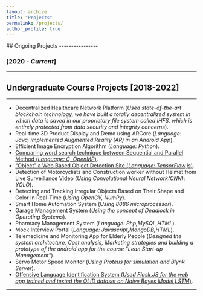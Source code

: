 ```yaml
---
layout: archive
title: "Projects"
permalink: /projects/
author_profile: true
---
```

<link rel="icon" type="image/png" href="https://raw.githubusercontent.com/senanindya/senanindya.github.io/main/favicon.ico">
## Ongoing Projects
----------------

### [2020 - *Current*]
-----------


## Undergraduate Course Projects [2018-2022]
----------------
* Decentralized Healthcare Network Platform (*Used state-of-the-art blockchain technology, we have built a totally decentralized system in which data is saved in our proprietary file system called IHFS, which is entirely protected from data security and integrity concerns*).
* Real-time 3D Product Display and Demo using ARCore (*Language: Java, implemented Augmented Reality (AR) in an Android App*).
* Efficient Image Encryption Algorithm (*Language: Python*).
* [Comparing word search technique between Sequential and Parallel Method (*Language: C, OpenMP*)](https://drive.google.com/file/d/1QCo7XpEx-v1kOsv3Ogmwrfii547acZPH/view?usp=sharing).
* [“Object” a Web Based Object Detection Site (*Language: TensorFlow.js*)](https://github.com/senanindya/IWP-ObjectDetection-TensorFlow.js).
* Detection of Motorcyclists and Construction worker without Helmet from Live Surveillance Video (*Using Convolutional Neural Network(CNN): YOLO*).
* Detecting and Tracking Irregular Objects Based on Their Shape and Color In Real-Time (*Using OpenCV, NumPy*).
* Smart Home Automation System (*Using 8086 microprocessor*).
* Garage Management System (*Using the concept of Deadlock in Operating Systems*).
* Pharmacy Management System (*Language: Php,MySQL,HTML*).
* Mock Interview Portal (*Language: Javascript,MongoDB,HTML*).
* Telemedicine and Monitoring App for Elderly People (*Designed the system architecture, Cost analysis, Marketing strategies and building a prototype of the android app for the course "Lean Start-up Management"*).
* Servo Motor Speed Monitor (*Using Proteus for simulation and Blynk Server*).
* [Offensive Language Identification System (*Used Flask,JS for the web app,trained and tested the OLID dataset on Naive Bayes Model,LSTM*)](https://github.com/senanindya/Offensive-Language-Identification-System).

__________________________________________________
